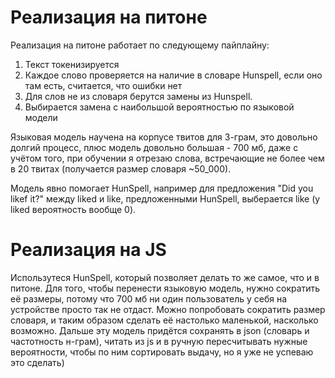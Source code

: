 # Реализация на питоне

Реализация на питоне работает по следующему пайплайну:

1. Текст токенизируется
2. Каждое слово проверяется на наличие в словаре Hunspell, если оно там есть, считается, что ошибки нет
3. Для слов не из словаря берутся замены из Hunspell.
4. Выбирается замена с наибольшой вероятностью по языковой модели

Языковая модель научена на корпусе твитов для 3-грам, это довольно долгий процесс, плюс модель довольно большая - 700 мб,
даже с учётом того, при обучении я отрезаю слова, встречающие не более чем в 20 твитах (получается размер словаря ~50_000).

Модель явно помогает HunSpell, например для предложения "Did you likef it?" между liked и like, предложенными HunSpell, 
выберается like (у liked вероятность вообще 0).

# Реализация на JS

Использутеся HunSpell, который позволяет делать то же самое, что и в питоне.
Для того, чтобы перенести языковую модель, нужно сократить её размеры, потому что 700 мб ни один пользователь у себя
на устройстве просто так не отдаст. Можно попробовать сократить размер словаря, и таким образом сделать её настолько маленькой,
насколько возможно. Дальше эту модель придётся сохранять в json (словарь и частотность н-грам), читать из js
и в ручную пересчитывать нужные вероятности, чтобы по ним сортировать выдачу, но я уже не успеваю это сделать)
